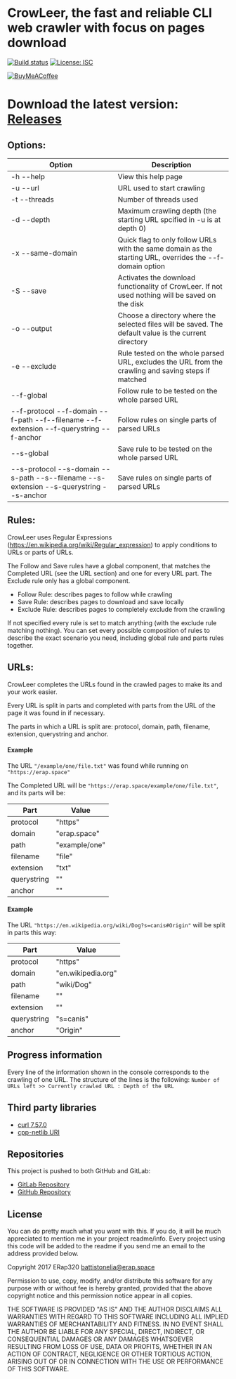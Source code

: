 # CrowLeer, the fast and reliable CLI web crawler with focus on pages download

[![Build status](https://ci.appveyor.com/api/projects/status/f0flhq9s2ujyiibu?svg=true)](https://ci.appveyor.com/project/ERap320/crowleer) [![License: ISC](https://camo.githubusercontent.com/5cee7f5de5764b2350a876e3d821d10e8b6cc56c/687474703a2f2f696d672e736869656c64732e696f2f62616467652f6c6963656e73652d4953432d627269676874677265656e2e737667)](https://github.com/ERap320/CrowLeer/blob/master/LICENSE.txt)

[![BuyMeACoffee](https://www.buymeacoffee.com/assets/img/custom_images/white_img.png)](https://buymeacoff.ee/erap320)

# Download the latest version: [Releases](https://github.com/ERap320/CrowLeer/releases)

## Options:

| Option                                                                                  | Description                                                                                              |
|-----------------------------------------------------------------------------------------|----------------------------------------------------------------------------------------------------------|
| -h --help                                                                               | View this help page                                                                                      |
| -u --url                                                                                | URL used to start crawling                                                                               |
| -t --threads                                                                            | Number of threads used                                                                                   |
| -d --depth                                                                              | Maximum crawling depth (the starting URL spcified in -u is at depth 0)                                   |
| -x --same-domain                                                                        | Quick flag to only follow URLs with the same domain as the starting URL, overrides the --f-domain option |
| -S --save                                                                               | Activates the download functionality of CrowLeer. If not used nothing will be saved on the disk          |
| -o --output                                                                             | Choose a directory where the selected files will be saved. The default value is the current directory    |
| -e --exclude                                                                            | Rule tested on the whole parsed URL, excludes the URL from the crawling and saving steps if matched      |
| --f-global                                                                              | Follow rule to be tested on the whole parsed URL                                                         |
| --f-protocol --f-domain --f-path --f--filename --f-extension --f-querystring --f-anchor | Follow rules on single parts of parsed URLs                                                              |
| --s-global                                                                              | Save rule to be tested on the whole parsed URL                                                           |
| --s-protocol --s-domain --s-path --s--filename --s-extension --s-querystring --s-anchor | Save rules on single parts of parsed URLs                                                                |

## Rules:

CrowLeer uses Regular Expressions (https://en.wikipedia.org/wiki/Regular_expression) to apply conditions to URLs or parts of URLs.

The Follow and Save rules have a global component, that matches the Completed URL (see the URL section) and one for every URL part.
The Exclude rule only has a global component.

* Follow Rule: describes pages to follow while crawling
* Save Rule: describes pages to download and save locally
* Exclude Rule: describes pages to completely exclude from the crawling

If not specified every rule is set to match anything (with the exclude rule matching nothing). You can set every possible composition of rules to describe the exact scenario you need, including global rule and parts rules together.

## URLs:

CrowLeer completes the URLs found in the crawled pages to make its and your work easier.

Every URL is split in parts and completed with parts from the URL of the page it was found in if necessary.

The parts in which a URL is split are: protocol, domain, path, filename, extension, querystring and anchor.

#### Example

The URL ```"/example/one/file.txt"``` was found while running on ```"https://erap.space"```

The Completed URL will be ```"https://erap.space/example/one/file.txt"```, and its parts will be:

| Part        | Value         |
|-------------|---------------|
| protocol    | "https"       |
| domain      | "erap.space"  |
| path        | "example/one" |
| filename    | "file"        |
| extension   | "txt"         |
| querystring | ""            |
| anchor      | ""            |

#### Example

The URL ```"https://en.wikipedia.org/wiki/Dog?s=canis#Origin"``` will be split in parts this way:

| Part        | Value              |
|-------------|--------------------|
| protocol    | "https"            |
| domain      | "en.wikipedia.org" |
| path        | "wiki/Dog"         |
| filename    | ""                 |
| extension   | ""                 |
| querystring | "s=canis"          |
| anchor      | "Origin"           |

## Progress information

Every line of the information shown in the console corresponds to the crawling of one URL. The structure of the lines is the following:
```Number of URLs left >> Currently crawled URL : Depth of the URL```

## Third party libraries

* [curl 7.57.0](https://curl.haxx.se/)
* [cpp-netlib URI](https://github.com/cpp-netlib/uri)

## Repositories
This project is pushed to both GitHub and GitLab:
* [GitLab Repository](https://gitlab.com/ERap320/CrowLeer)
* [GitHub Repository](https://github.com/ERap320/CrowLeer)

## License

You can do pretty much what you want with this. If you do, it will be much appreciated to mention me in your project readme/info. Every project using this code will be added to the readme if you send me an email to the address provided below.

Copyright 2017 ERap320 battistonelia@erap.space

Permission to use, copy, modify, and/or distribute this software for any purpose with or without fee is hereby granted, provided that the above copyright notice and this permission notice appear in all copies.

THE SOFTWARE IS PROVIDED "AS IS" AND THE AUTHOR DISCLAIMS ALL WARRANTIES WITH REGARD TO THIS SOFTWARE INCLUDING ALL IMPLIED WARRANTIES OF MERCHANTABILITY AND FITNESS. IN NO EVENT SHALL THE AUTHOR BE LIABLE FOR ANY SPECIAL, DIRECT, INDIRECT, OR CONSEQUENTIAL DAMAGES OR ANY DAMAGES WHATSOEVER RESULTING FROM LOSS OF USE, DATA OR PROFITS, WHETHER IN AN ACTION OF CONTRACT, NEGLIGENCE OR OTHER TORTIOUS ACTION, ARISING OUT OF OR IN CONNECTION WITH THE USE OR PERFORMANCE OF THIS SOFTWARE.